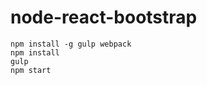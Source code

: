 node-react-bootstrap
====================


```
npm install -g gulp webpack
npm install
gulp
npm start
```
